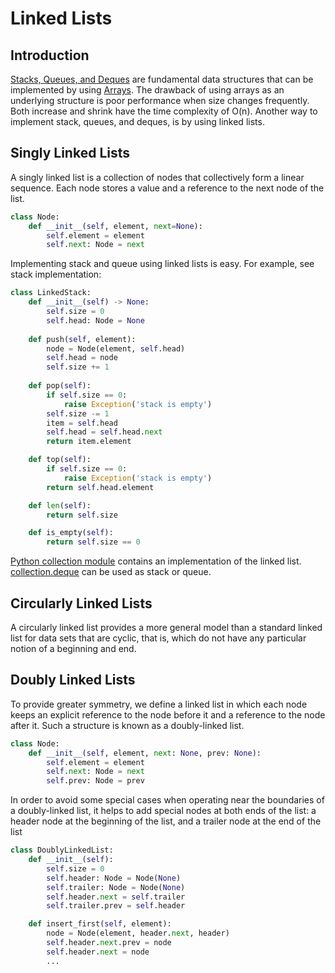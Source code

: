 # Linked Lists

## Introduction
[Stacks, Queues, and Deques](https://github.com/dimastatz/courses-and-books/blob/master/python-data-structures/book/stack-queues-deques.md) are fundamental data structures that can be implemented by using [Arrays](https://github.com/dimastatz/courses-and-books/blob/master/python-data-structures/book/array-based-sequences.md). The drawback of using arrays as an underlying structure is poor performance when size changes frequently. Both increase and shrink have the time complexity of O(n). Another way to implement stack, queues, and deques, is by using linked lists.

## Singly Linked Lists
A singly linked list is a collection of nodes that collectively form a linear sequence. Each node stores a value and a reference to the next node of the list.

```Python
class Node:
    def __init__(self, element, next=None):
        self.element = element
        self.next: Node = next
```
Implementing stack and queue using linked lists is easy. For example, see stack implementation:
```Python
class LinkedStack:
    def __init__(self) -> None:
        self.size = 0
        self.head: Node = None
        
    def push(self, element):
        node = Node(element, self.head)
        self.head = node
        self.size += 1
        
    def pop(self):
        if self.size == 0:
            raise Exception('stack is empty')
        self.size -= 1
        item = self.head
        self.head = self.head.next
        return item.element

    def top(self):
        if self.size == 0:
            raise Exception('stack is empty')
        return self.head.element

    def len(self):
        return self.size

    def is_empty(self):
        return self.size == 0
```
[Python collection module](https://github.com/python/cpython/blob/main/Modules/_collectionsmodule.c#L71)  contains an implementation of the linked list. [collection.deque](https://realpython.com/python-deque/) can be used as stack or queue. 

## Circularly Linked Lists
A circularly linked list provides a more general model than a standard linked list for data sets that are cyclic, that is, which do not have any particular notion of a beginning and end.

## Doubly Linked Lists
To provide greater symmetry, we define a linked list in which each node keeps an explicit reference to the node before it and a reference to the node after it. Such a structure is known as a doubly-linked list.
```Python
class Node:
    def __init__(self, element, next: None, prev: None):
        self.element = element
        self.next: Node = next
        self.prev: Node = prev
```
In order to avoid some special cases when operating near the boundaries of a doubly-linked list, it helps to add special nodes at both ends of the list: a header node at the beginning of the list, and a trailer node at the end of the list
```Python
class DoublyLinkedList:
    def __init__(self):
        self.size = 0
        self.header: Node = Node(None)
        self.trailer: Node = Node(None)
        self.header.next = self.trailer
        self.trailer.prev = self.header

    def insert_first(self, element):
        node = Node(element, header.next, header)
        self.header.next.prev = node
        self.header.next = node
        ...
```


